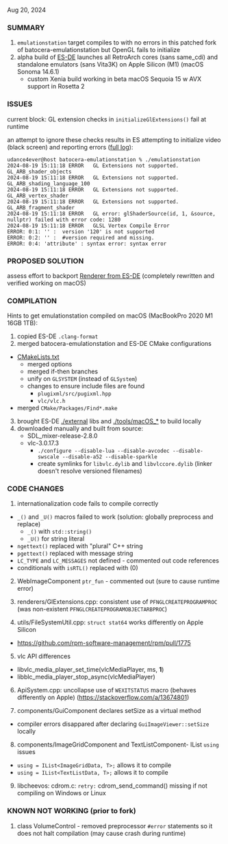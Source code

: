 Aug 20, 2024

### SUMMARY
1. `emulationstation` target compiles to with no errors in this patched fork of batocera-emulationstation but OpenGL fails to initialize
2. alpha build of [ES-DE](https://es-de.org) launches all RetroArch cores (sans same_cdi) and standalone emulators (sans Vita3K) on Apple Silicon (M1) (macOS Sonoma 14.6.1)
	* custom Xenia build working in beta macOS Sequoia 15 w AVX support in Rosetta 2

### ISSUES
current block: GL extension checks in `initializeGlExtensions()` fail at runtime

an attempt to ignore these checks results in ES attempting to initialize video (black screen) and reporting errors ([full log](https://pastebin.com/vL6PcTdY)):
```
udance4ever@host batocera-emulationstation % ./emulationstation
2024-08-19 15:11:18	ERROR	GL Extensions not supported. GL_ARB_shader_objects
2024-08-19 15:11:18	ERROR	GL Extensions not supported. GL_ARB_shading_language_100
2024-08-19 15:11:18	ERROR	GL Extensions not supported. GL_ARB_vertex_shader
2024-08-19 15:11:18	ERROR	GL Extensions not supported. GL_ARB_fragment_shader
2024-08-19 15:11:18	ERROR	GL error: glShaderSource(id, 1, &source, nullptr) failed with error code: 1280
2024-08-19 15:11:18	ERROR	GLSL Vertex Compile Error
ERROR: 0:1: '' :  version '120' is not supported
ERROR: 0:2: '' :  #version required and missing.
ERROR: 0:4: 'attribute' : syntax error: syntax error
```
### PROPOSED SOLUTION

assess effort to backport [Renderer from ES-DE](https://gitlab.com/es-de/emulationstation-de/-/blob/master/es-core/src/renderers/Renderer.cpp) (completely rewritten and verified working on macOS)

### COMPILATION
Hints to get emulationstation compiled on macOS (MacBookPro 2020 M1 16GB 1TB):

1. copied ES-DE `.clang-format`
2. merged batocera-emulationstation and ES-DE CMake configurations
* [CMakeLists.txt](CMakeLists.txt)
	* merged options
	* merged if-then branches
	* unify on `GLSYSTEM` (instead of `GLSystem`)
	* changes to ensure include files are found
		* `plugixml/src/pugixml.hpp`
		* `vlc/vlc.h`
*  merged `CMake/Packages/Find*.make`
3. brought ES-DE [./external](https://gitlab.com/es-de/emulationstation-de/-/tree/master/external) libs and [./tools/macOS_*](https://gitlab.com/es-de/emulationstation-de/-/tree/master/tools) to build locally
4. downloaded manually and built from source:
	* SDL_mixer-release-2.8.0
	* vlc-3.0.17.3
	  	* `./configure --disable-lua --disable-avcodec --disable-swscale --disable-a52 --disable-sparkle`
		* create symlinks for `libvlc.dylib` and `libvlccore.dylib` (linker doesn't resolve versioned filenames)

### CODE CHANGES

1. internationalization code fails to compile correctly
* `_()` and `_U()` macros failed to work (solution: globally preprocess and replace)
	* `_()` with `std::string()`
	* `_U()` for string literal
* `ngettext()` replaced with "plural" C++ string
* `pgettext()` replaced with message string
* `LC_TYPE` and `LC_MESSAGES` not defined - commented out code references
* conditionals with `isRTL()` replaced with (0)

2. WebImageComponent `ptr_fun` - commented out (sure to cause runtime error)

3. renderers/GlExtensions.cpp: consistent use of `PFNGLCREATEPROGRAMPROC` (was non-existent `PFNGLCREATEPROGRAMOBJECTARBPROC`)

4. utils/FileSystemUtil.cpp: `struct stat64` works differently on Apple Silicon
* https://github.com/rpm-software-management/rpm/pull/1775

5. vlc API differences
* libvlc_media_player_set_time(vlcMediaPlayer, ms, **1**)
* libblc_media_player_stop_async(vlcMediaPlayer)

6. ApiSystem.cpp: uncollapse use of `WEXITSTATUS` macro (behaves differently on Apple) (https://stackoverflow.com/a/13674801)

7. components/GuiComponent declares setSize as a virtual method
* compiler errors disappared after declaring `GuiImageViewer::setSize` locally

8. components/ImageGridComponent and TextListComponent- IList `using` issues
* `using = IList<ImageGridData, T>;` allows it to compile
* `using = IList<TextListData, T>;` allows it to compile

9. libcheevos: cdrom.c: `retry:`  cdrom_send_command() missing if not compiling on Windows or Linux

### KNOWN NOT WORKING (prior to fork)

1. class VolumeControl - removed preprocessor `#error` statements so it does not halt compilation (may cause crash during runtime)
